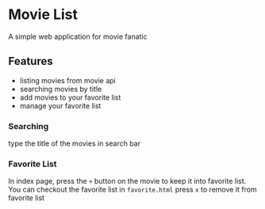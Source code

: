 # Movie List

A simple web application for movie fanatic

## Features

- listing movies from movie api
- searching movies by title
- add movies to your favorite list
- manage your favorite list

### Searching

type the title of the movies in search bar

### Favorite List

In index page, press the `+` button on the movie to keep it into favorite list.
You can checkout the favorite list in `favorite.html`
press `x` to remove it from favorite list
